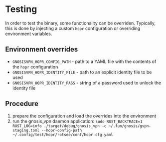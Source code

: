 # Testing
In order to test the binary, some functionality can be overriden. Typically, this is done by injecting a custom `hopr` configuration or overriding environment variables.

## Environment overrides
- `GNOSISVPN_HOPR_CONFIG_PATH` - path to a YAML file with the contents of the `hopr` configuration
- `GNOSISVPN_HOPR_IDENTITY_FILE` - path to an explicit identity file to be used 
- `GNOSISVPN_HOPR_IDENTITY_PASS` - string of a password used to unlock the identity file


## Procedure
1. prepare the configuration and load the overrides into the environment
2. run the gnosis_vpn daemon application: `sudo RUST_BACKTRACE=1 RUST_LOG=info ./target/debug/gnosis_vpn -c ~/.fun/gnosis/gvpn-staging.toml --hopr-config-path ~/.config/test/hopr/rotsee/conf/hopr.cfg.yaml` 
